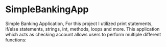 # SimpleBankingApp
Simple Banking Application, For this project I utilized print statements, if/else statements, strings, int, methods, loops and more. This application which acts as checking account allows users to perform multiple different functions:
